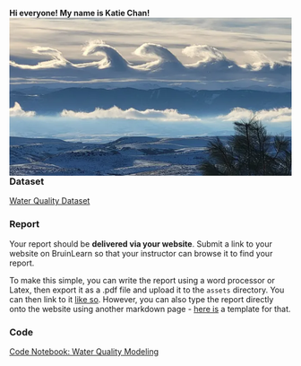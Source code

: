 **Hi everyone! My name is Katie Chan!** <img align="right" src="/assets/IMG/cloud.png">



### Dataset
[Water Quality Dataset](https://www.kaggle.com/datasets/adityakadiwal/water-potability)

### Report

Your report should be **delivered via your website**. Submit a link to your website on BruinLearn so that your instructor can browse it to find your report. 

To make this simple, you can write the report using a word processor or Latex, then export it as a .pdf file and upload it to the `assets` directory. You can then link to it [like so](/assets/project_demo.pdf). However, you can also type the report directly onto the website using another markdown page - [here is](/project.md) a template for that.

### Code
[Code Notebook: Water Quality Modeling](https://colab.research.google.com/drive/1YX5HMJTF45h8lgL19Adkcdfo7iVwWgZ8?usp=sharing)
